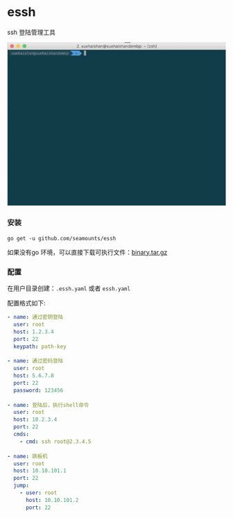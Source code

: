 # essh

ssh 登陆管理工具

![usage](./assets/essh.gif)

### 安装

```
go get -u github.com/seamounts/essh
```
如果没有go 环境，可以直接下载可执行文件：[binary.tar.gz](https://github.com/seamounts/essh/releases/download/v1.0.0/binary.tar.gz)

### 配置

在用户目录创建：`.essh.yaml` 或者 `essh.yaml`

配置格式如下:

```yaml
- name: 通过密钥登陆
  user: root
  host: 1.2.3.4
  port: 22
  keypath: path-key

- name: 通过密码登陆
  user: root
  host: 5.6.7.8
  port: 22
  password: 123456

- name: 登陆后，执行shell命令
  user: root
  host: 10.2.3.4
  port: 22
  cmds:
    - cmd: ssh root@2.3.4.5

- name: 跳板机
  user: root
  host: 10.10.101.1
  port: 22
  jump:
    - user: root
      host: 10.10.101.2
      port: 22
```
